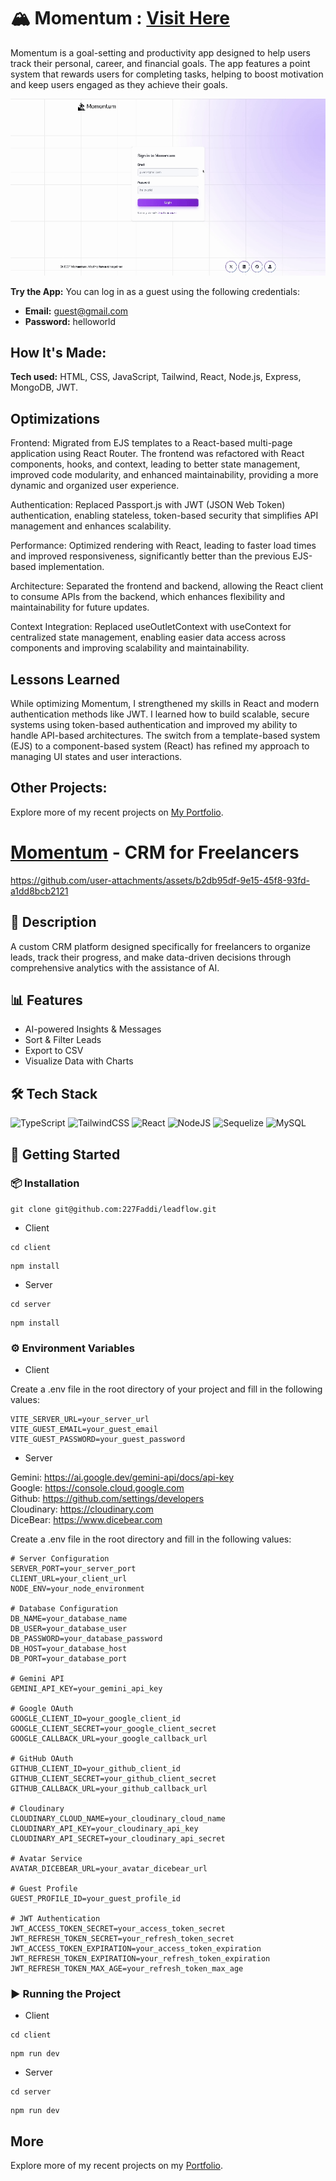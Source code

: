 # 🏔️ Momentum : [Visit Here](https://momentum-n9xf.onrender.com/)

Momentum is a goal-setting and productivity app designed to help users track their personal, career, and financial goals. The app features a point system that rewards users for completing tasks, helping to boost motivation and keep users engaged as they achieve their goals.

![Preview](/frontend/src/assets/img/preview.gif)

**Try the App:** You can log in as a guest using the following credentials:

- **Email:** guest@gmail.com
- **Password:** helloworld

## How It's Made:

**Tech used:** HTML, CSS, JavaScript, Tailwind, React, Node.js, Express, MongoDB, JWT.

## Optimizations
Frontend: Migrated from EJS templates to a React-based multi-page application using React Router. The frontend was refactored with React components, hooks, and context, leading to better state management, improved code modularity, and enhanced maintainability, providing a more dynamic and organized user experience.

Authentication: Replaced Passport.js with JWT (JSON Web Token) authentication, enabling stateless, token-based security that simplifies API management and enhances scalability.

Performance: Optimized rendering with React, leading to faster load times and improved responsiveness, significantly better than the previous EJS-based implementation.

Architecture: Separated the frontend and backend, allowing the React client to consume APIs from the backend, which enhances flexibility and maintainability for future updates.

Context Integration: Replaced useOutletContext with useContext for centralized state management, enabling easier data access across components and improving scalability and maintainability.

## Lessons Learned
While optimizing Momentum, I strengthened my skills in React and modern authentication methods like JWT. I learned how to build scalable, secure systems using token-based authentication and improved my ability to handle API-based architectures. The switch from a template-based system (EJS) to a component-based system (React) has refined my approach to managing UI states and user interactions.

## Other Projects:
Explore more of my recent projects on [My Portfolio](https://faliloukhouma.com).

# [Momentum](https://momentum-n9xf.onrender.com/) - CRM for Freelancers

https://github.com/user-attachments/assets/b2db95df-9e15-45f8-93fd-a1dd8bcb2121

## 📖 Description

A custom CRM platform designed specifically for freelancers to organize leads, track their progress, and make data-driven decisions through comprehensive analytics with the assistance of AI.

## 📊 Features

- AI-powered Insights & Messages
- Sort & Filter Leads
- Export to CSV
- Visualize Data with Charts

## 🛠 Tech Stack

![TypeScript](https://img.shields.io/badge/typescript-%23007ACC.svg?style=for-the-badge&logo=typescript&logoColor=white) ![TailwindCSS](https://img.shields.io/badge/tailwindcss-%2338B2AC.svg?style=for-the-badge&logo=tailwind-css&logoColor=white) ![React](https://img.shields.io/badge/react-%2320232a.svg?style=for-the-badge&logo=react&logoColor=%2361DAFB) ![NodeJS](https://img.shields.io/badge/node.js-6DA55F?style=for-the-badge&logo=node.js&logoColor=white) ![Sequelize](https://img.shields.io/badge/Sequelize-52B0E7?style=for-the-badge&logo=Sequelize&logoColor=white) ![MySQL](https://img.shields.io/badge/mysql-4479A1.svg?style=for-the-badge&logo=mysql&logoColor=white)

## 🚀 Getting Started

### 📦 Installation

```
git clone git@github.com:227Faddi/leadflow.git
```

- Client

```
cd client
```

```
npm install
```

- Server

```
cd server
```

```
npm install
```

### ⚙️ Environment Variables

- Client

Create a .env file in the root directory of your project and fill in the following values:

```
VITE_SERVER_URL=your_server_url
VITE_GUEST_EMAIL=your_guest_email
VITE_GUEST_PASSWORD=your_guest_password
```

- Server

Gemini: https://ai.google.dev/gemini-api/docs/api-key  
Google: https://console.cloud.google.com  
Github: https://github.com/settings/developers  
Cloudinary: https://cloudinary.com  
DiceBear: https://www.dicebear.com

Create a .env file in the root directory and fill in the following values:

```
# Server Configuration
SERVER_PORT=your_server_port
CLIENT_URL=your_client_url
NODE_ENV=your_node_environment

# Database Configuration
DB_NAME=your_database_name
DB_USER=your_database_user
DB_PASSWORD=your_database_password
DB_HOST=your_database_host
DB_PORT=your_database_port

# Gemini API
GEMINI_API_KEY=your_gemini_api_key

# Google OAuth
GOOGLE_CLIENT_ID=your_google_client_id
GOOGLE_CLIENT_SECRET=your_google_client_secret
GOOGLE_CALLBACK_URL=your_google_callback_url

# GitHub OAuth
GITHUB_CLIENT_ID=your_github_client_id
GITHUB_CLIENT_SECRET=your_github_client_secret
GITHUB_CALLBACK_URL=your_github_callback_url

# Cloudinary
CLOUDINARY_CLOUD_NAME=your_cloudinary_cloud_name
CLOUDINARY_API_KEY=your_cloudinary_api_key
CLOUDINARY_API_SECRET=your_cloudinary_api_secret

# Avatar Service
AVATAR_DICEBEAR_URL=your_avatar_dicebear_url

# Guest Profile
GUEST_PROFILE_ID=your_guest_profile_id

# JWT Authentication
JWT_ACCESS_TOKEN_SECRET=your_access_token_secret
JWT_REFRESH_TOKEN_SECRET=your_refresh_token_secret
JWT_ACCESS_TOKEN_EXPIRATION=your_access_token_expiration
JWT_REFRESH_TOKEN_EXPIRATION=your_refresh_token_expiration
JWT_REFRESH_TOKEN_MAX_AGE=your_refresh_token_max_age
```

### ▶️ Running the Project

- Client

```
cd client
```

```
npm run dev
```

- Server

```
cd server
```

```
npm run dev
```

## More

Explore more of my recent projects on my [Portfolio](https://faliloukhouma.com).
